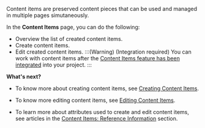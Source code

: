 Content items are preserved content pieces that can be used and managed in multiple pages simutaneously. 

In the **Content Items** page, you can do the following:
* Overview the list of created content items.
* Create content items.
* Edit created content items.
:::(Warning) (Integration required)
You can work with content items after the [Content Items feature has been integrated](https://documentation.spryker.com/v4/docs/content-items-feature-integration-201907) into your project.
:::


**What's next?**
* To know more about creating content items, see [Creating Content Items](https://documentation.spryker.com/v4/docs/creating-content-items).

* To know more editing content items, see [Editing Content Items](https://documentation.spryker.com/v4/docs/editing-content-items).

* To learn more about attributes used to create and edit content items, see articles in the [Content Items: Reference Information](https://documentation.spryker.com/v4/docs/content-items-reference-information) section.
